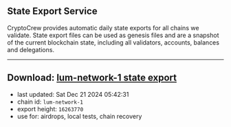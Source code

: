## State Export Service
CryptoCrew provides automatic daily state exports for all chains we validate. State export files can be used as genesis files and are a snapshot of the current blockchain state, including all validators, accounts, balances and delegations.

---
**Download: [lum-network-1 state export](https://dl-eu2.ccvalidators.com/SERVICE/lumnetwork/lum-network-1_export_16263770.json)**
---

- last updated: Sat Dec 21 2024 05:42:31
- chain id: `lum-network-1`
- export height: `16263770`
- use for: airdrops, local tests, chain recovery
